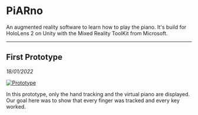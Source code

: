 # PiARno
An augmented reality software to learn how to play the piano. It's build for HoloLens 2 on Unity with the Mixed Reality ToolKit from Microsoft.

---

## First Prototype
*18/01/2022*


<a href="https://www.youtube.com/watch?v=yg-dM4ml83E&feature=youtu.be" title="Link Title"><img src="https://images-ext-2.discordapp.net/external/0Q5-0xEhmx43YXu6FmCoADWUG90nePEvVS58cx9otbg/https/i.ytimg.com/vi/yg-dM4ml83E/sddefault.jpg" alt="Prototype" /></a>

In this prototype, only the hand tracking and the virtual piano are displayed. Our goal here was to show that every finger was tracked and every key worked.